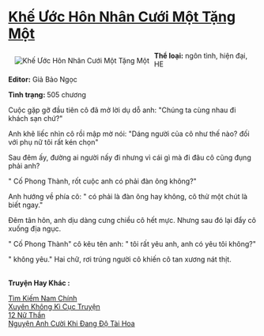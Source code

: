 <a href="https://utruyen.com/khe-uoc-hon-nhan-cuoi-mot-tang-mot/13827/" title="Khế Ước Hôn Nhân Cưới Một Tặng Một"><h1>Khế Ước Hôn Nhân Cưới Một Tặng Một</h1></a><div style="display:table"><img align="right" style="float: left; padding: 10px;" src="https://utruyen.com/images/story/200x260/khe-uoc-hon-nhan-cuoi-mot-tang-mot.jpg" alt="Khế Ước Hôn Nhân Cưới Một Tặng Một"><b>Thể loại:</b> ngôn tình, hiện đại, HE<p></p><b>Editor:</b> Giả Bảo Ngọc <p></p><b>Tình trạng: </b>505 chương<p></p>Cuộc gặp gỡ đầu tiên cô đã mở lời dụ dỗ anh: "Chúng ta cùng nhau đi khách sạn chứ?"<p></p>Anh khẽ liếc nhìn cô rồi mập mờ nói: "Dáng người của cô như thế nào? đối với phụ nữ tôi rất kén chọn"<p></p>Sau đêm ấy, đường ai người nấy đi nhưng vì cái gì mà đi đâu cô cũng đụng phải anh?<p></p>" Cố Phong Thành, rốt cuộc anh có phải đàn ông không?"<p></p>Anh hướng về phía cô: " có phải là đàn ông hay không, cô thử một chút là biết ngay."<p></p>Đêm tân hôn, anh dịu dàng cưng chiều cô hết mực. Nhưng sau đó lại đẩy cô xuống địa ngục.<p></p>" Cố Phong Thành" cô kêu tên anh: " tôi rất yêu anh, anh có yêu tôi không?"<p></p>" không yêu." Hai chữ, rơi trúng người cô khiến cô tan xương nát thịt.</div><p><br><b>Truyện Hay Khác :</b></p><a href="https://utruyen.com/tim-kiem-nam-chinh/11328/" alt="Tìm Kiếm Nam Chính">Tìm Kiếm Nam Chính</a><br/><a href="https://github.com/quanluxury/ngontinhhot/tree/master/truyenhay/16432/" alt="Xuyên Không Kì Cục Truyện">Xuyên Không Kì Cục Truyện</a><br/><a href="https://www.flickr.com/photos/184340401@N07/48819124711/" alt="12 Nữ Thần">12 Nữ Thần</a><br/><a href="https://www.wattpad.com/story/204130050-nguy%E1%BB%87n-anh-c%C6%B0%E1%BB%9Di-khi-%C4%91ang-%C4%91%E1%BB%99-t%C3%A0i-hoa" alt="Nguyện Anh Cười Khi Đang Độ Tài Hoa">Nguyện Anh Cười Khi Đang Độ Tài Hoa</a><br/>
